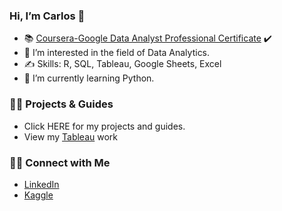 ### Hi, I’m Carlos 👋 
<!---
howhowcarabao/howhowcarabao is a ✨ special ✨ repository because its `README.md` (this file) appears on your GitHub profile.
You can click the Preview link to take a look at your changes.
--->

- 📚 [Coursera-Google Data Analyst Professional Certificate](https://www.credly.com/badges/6b0ea7af-fb0d-42f6-8daf-d10bcb7fe512/linked_in_profile) ✔️
- 👀 I’m interested in the field of Data Analytics.
- ✍️ Skills: R, SQL, Tableau, Google Sheets, Excel
- 🌱 I’m currently learning Python.

### 👩‍💻 Projects & Guides
- Click HERE for my projects and guides. 
- View my [Tableau](https://public.tableau.com/app/profile/carlos.vasquez1623) work

### 🤝🏻 Connect with Me 
- [LinkedIn](https://www.linkedin.com/in/carlos-vasquez-11097972/)
- [Kaggle](https://www.kaggle.com/howhowcarabao)


